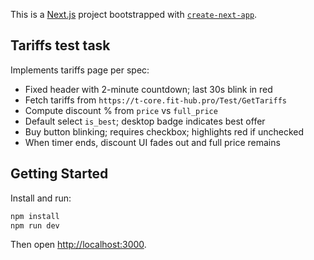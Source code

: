 This is a [Next.js](https://nextjs.org) project bootstrapped with [`create-next-app`](https://nextjs.org/docs/app/api-reference/cli/create-next-app).

## Tariffs test task

Implements tariffs page per spec:

- Fixed header with 2-minute countdown; last 30s blink in red
- Fetch tariffs from `https://t-core.fit-hub.pro/Test/GetTariffs`
- Compute discount % from `price` vs `full_price`
- Default select `is_best`; desktop badge indicates best offer
- Buy button blinking; requires checkbox; highlights red if unchecked
- When timer ends, discount UI fades out and full price remains

## Getting Started

Install and run:

```bash
npm install
npm run dev
```

Then open [http://localhost:3000](http://localhost:3000).
